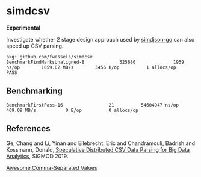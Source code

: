 # simdcsv

**Experimental**

Investigate whether 2 stage design approach used by [simdjson-go](https://github.com/minio/simdjson-go) can also speed up CSV parsing.

```$ go test -v -bench=Unaligned
pkg: github.com/fwessels/simdcsv
BenchmarkFindMarksUnaligned-8             525680              1959 ns/op        1659.02 MB/s        3456 B/op          1 allocs/op
PASS
```

## Benchmarking 

```
BenchmarkFirstPass-16                 21          54604947 ns/op         469.09 MB/s           0 B/op          0 allocs/op
```

## References

Ge, Chang and Li, Yinan and Eilebrecht, Eric and Chandramouli, Badrish and Kossmann, Donald, [Speculative Distributed CSV Data Parsing for Big Data Analytics](https://www.microsoft.com/en-us/research/publication/speculative-distributed-csv-data-parsing-for-big-data-analytics/), SIGMOD 2019.

[Awesome Comma-Separated Values](https://github.com/csvspecs/awesome-csv)

